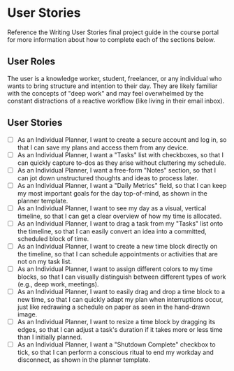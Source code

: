 # User Stories

Reference the Writing User Stories final project guide in the course portal for more information about how to complete each of the sections below.

## User Roles

The user is a knowledge worker, student, freelancer, or any individual who wants to bring structure and intention to their day. They are likely familiar with the concepts of "deep work" and may feel overwhelmed by the constant distractions of a reactive workflow (like living in their email inbox).

## User Stories

- [ ] As an Individual Planner, I want to create a secure account and log in, so that I can save my plans and access them from any device.
- [ ] As an Individual Planner, I want a "Tasks" list with checkboxes, so that I can quickly capture to-dos as they arise without cluttering my schedule.
- [ ] As an Individual Planner, I want a free-form "Notes" section, so that I can jot down unstructured thoughts and ideas to process later.
- [ ] As an Individual Planner, I want a "Daily Metrics" field, so that I can keep my most important goals for the day top-of-mind, as shown in the planner template.
- [ ] As an Individual Planner, I want to see my day as a visual, vertical timeline, so that I can get a clear overview of how my time is allocated.
- [ ] As an Individual Planner, I want to drag a task from my "Tasks" list onto the timeline, so that I can easily convert an idea into a committed, scheduled block of time.
- [ ] As an Individual Planner, I want to create a new time block directly on the timeline, so that I can schedule appointments or activities that are not on my task list.
- [ ] As an Individual Planner, I want to assign different colors to my time blocks, so that I can visually distinguish between different types of work (e.g., deep work, meetings).
- [ ] As an Individual Planner, I want to easily drag and drop a time block to a new time, so that I can quickly adapt my plan when interruptions occur, just like redrawing a schedule on paper as seen in the hand-drawn image.
- [ ] As an Individual Planner, I want to resize a time block by dragging its edges, so that I can adjust a task's duration if it takes more or less time than I initially planned.
- [ ] As an Individual Planner, I want a "Shutdown Complete" checkbox to tick, so that I can perform a conscious ritual to end my workday and disconnect, as shown in the planner template.
